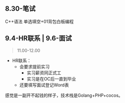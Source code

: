 ## 8.30-笔试

C++语法 单选填空+01背包白板编程

## 9.4-HR联系 | 9.6-面试
>11.00-12.00

+ HR联系：
	+ 会要求提前实习
		+ 实习薪资同正式工
		+ 实习是在OC后一直到毕业
	+ 还要填写面试登记Word表

感觉是一副开不起钱的样子，技术栈是Golang+PHP+cocos。

